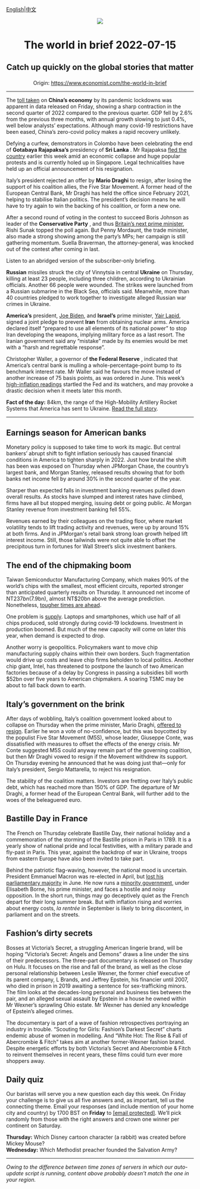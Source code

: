 [English](https://github.com/arielherself/espresso/blob/main/README.md)|[中文](https://github-com.translate.goog/arielherself/espresso/blob/main/README.md?_x_tr_sl=en&_x_tr_tl=zh-CN&_x_tr_hl=zh-CN&_x_tr_pto=wapp)

<div align="center"><img src="https://cdn.static-economist.com/sites/all/themes/econfinal/images/svg/logo.svg" align-center /></div>

# <p align="center">The world in brief 2022-07-15</p>

## <p align="center">Catch up quickly on the global stories that matter</p>

<p align="center">Origin: <a href="https://www.economist.com/the-world-in-brief">https://www.economist.com/the-world-in-brief</a><hr>

The [toll taken](https://www.economist.com/leaders/2022/05/26/how-xi-jinping-is-damaging-chinas-economy) on **China’s economy** by its pandemic lockdowns was apparent in data released on Friday, showing a sharp contraction in the second quarter of 2022 compared to the previous quarter. GDP fell by 2.6% from the previous three months, with annual growth slowing to just 0.4%, well below analysts’ expectations. Although many covid-19 restrictions have been eased, China’s zero-covid policy makes a rapid recovery unlikely.

Defying a curfew, demonstrators in Colombo have been celebrating the end of **Gotabaya Rajapaksa’s** presidency of **Sri Lanka** . Mr Rajapaksa [fled the country](https://www.economist.com/asia/2022/07/13/sri-lankas-president-flees-leaving-the-country-in-chaos) earlier this week amid an economic collapse and huge popular protests and is currently holed up in Singapore. Legal technicalities have held up an official announcement of his resignation.

Italy’s president rejected an offer by **Mario Draghi** to resign, after losing the support of his coalition allies, the Five Star Movement. A former head of the European Central Bank, Mr Draghi has held the office since February 2021, helping to stabilise Italian politics. The president’s decision means he will have to try again to win the backing of his coalition, or form a new one.

After a second round of voting in the contest to succeed Boris Johnson as leader of the **Conservative Party** , and thus [Britain’s next prime minister](https://www.economist.com/interactive/2022/07/12/the-race-to-become-britains-next-pm), Rishi Sunak topped the poll again. But Penny Mordaunt, the trade minister, also made a strong showing among the party’s MPs; her campaign is still gathering momentum. Suella Braverman, the attorney-general, was knocked out of the contest after coming in last.

Listen to an abridged version of the subscriber-only briefing.

 **Russian** missiles struck the city of Vinnytsia in central **Ukraine** on Thursday, killing at least 23 people, including three children, according to Ukrainian officials. Another 66 people were wounded. The strikes were launched from a Russian submarine in the Black Sea, officials said. Meanwhile, more than 40 countries pledged to work together to investigate alleged Russian war crimes in Ukraine.

 **America’s** president, [Joe Biden](https://www.economist.com/middle-east-and-africa/2022/07/12/what-does-the-middle-east-offer-america), and **Israel’s** prime minister, [Yair Lapid](https://www.economist.com/middle-east-and-africa/2022/07/07/israels-new-leader-yair-lapid-has-four-months-to-prove-himself), signed a joint pledge to prevent **Iran** from obtaining nuclear arms. America declared itself “prepared to use all elements of its national power” to stop Iran developing the weapons, implying military force as a last resort. The Iranian government said any “mistake” made by its enemies would be met with a “harsh and regrettable response”.

Christopher Waller, a governor of **the Federal Reserve** , indicated that America’s central bank is mulling a whole-percentage-point bump to its benchmark interest rate. Mr Waller said he favours the move instead of another increase of 75 basis points, as was ordered in June. This week’s [high-inflation readings](https://www.economist.com/finance-and-economics/2022/07/13/american-inflation-tops-forecasts-yet-again-adding-to-recession-risks) startled the Fed and its watchers, and may provoke a drastic decision when it meets later this month.

 **Fact of the day:** 84km, the range of the High-Mobility Artillery Rocket Systems that America has sent to Ukraine. [Read the full story](https://www.economist.com/europe/2022/07/13/ukraines-new-rockets-are-wreaking-havoc-on-russias-army).

----------

## Earnings season for American banks

Monetary policy is supposed to take time to work its magic. But central bankers’ abrupt shift to fight inflation seriously has caused financial conditions in America to tighten sharply in 2022. Just how brutal the shift has been was exposed on Thursday when JPMorgan Chase, the country’s largest bank, and Morgan Stanley, released results showing that for both banks net income fell by around 30% in the second quarter of the year.  


Sharper than expected falls in investment banking revenues pulled down overall results. As stocks have slumped and interest rates have climbed, firms have all but stopped merging, issuing debt or going public. At Morgan Stanley revenue from investment banking fell 55%.  
  
 Revenues earned by their colleagues on the trading floor, where market volatility tends to lift trading activity and revenues, were up by around 15% at both firms. And in JPMorgan&#x27;s retail bank strong loan growth helped lift interest income. Still, those tailwinds were not quite able to offset the precipitous turn in fortunes for Wall Street’s slick investment bankers.

## The end of the chipmaking boom

Taiwan Semiconductor Manufacturing Company, which makes 90% of the world’s chips with the smallest, most efficient circuits, reported stronger than anticipated quarterly results on Thursday. It announced net income of NT$237bn ($7.9bn), almost NT$20bn above the average prediction. Nonetheless, [tougher times are ahead](https://www.economist.com/business/2022/07/10/after-a-turbocharged-boom-are-chipmakers-in-for-a-supersized-bust).

One problem is [supply](https://www.economist.com/business/2022/01/29/when-will-the-semiconductor-cycle-peak). Laptops and smartphones, which use half of all chips produced, sold strongly during covid-19 lockdowns. Investment in production boomed. But much of the new capacity will come on later this year, when demand is expected to drop.

Another worry is geopolitics. Policymakers want to move chip manufacturing supply chains within their own borders. Such fragmentation would drive up costs and leave chip firms beholden to local politics. Another chip giant, Intel, has threatened to postpone the launch of two American factories because of a delay by Congress in passing a subsidies bill worth $52bn over five years to American chipmakers. A soaring TSMC may be about to fall back down to earth.

## Italy’s government on the brink

After days of wobbling, Italy’s coalition government looked about to collapse on Thursday when the prime minister, Mario Draghi, [offered to resign](https://www.economist.com/europe/2022/07/14/mario-draghi-italys-prime-minister-tries-and-fails-to-resign). Earlier he won a vote of no-confidence, but this was boycotted by the populist Five Star Movement (M5S), whose leader, Giuseppe Conte, was dissatisfied with measures to offset the effects of the energy crisis. Mr Conte suggested M5S could anyway remain part of the governing coalition, but then Mr Draghi vowed to resign if the Movement withdrew its support. On Thursday evening he announced that he was doing just that—only for Italy’s president, Sergio Mattarella, to reject his resignation.

The stability of the coalition matters. Investors are fretting over Italy’s public debt, which has reached more than 150% of GDP. The departure of Mr Draghi, a former head of the European Central Bank, will further add to the woes of the beleaguered euro.

## Bastille Day in France

The French on Thursday celebrate Bastille Day, their national holiday and a commemoration of the storming of the Bastille prison in Paris in 1789. It is a yearly show of national pride and local festivities, with a military parade and fly-past in Paris. This year, against the backdrop of war in Ukraine, troops from eastern Europe have also been invited to take part.

Behind the patriotic flag-waving, however, the national mood is uncertain. President Emmanuel Macron was re-elected in April, but [lost his parliamentary majority](https://www.economist.com/europe/2022/06/12/frances-legislative-election-puts-emmanuel-macrons-majority-in-doubt) in June. He now runs a [minority government](https://www.economist.com/europe/2022/07/07/frances-president-emmanuel-macron-decides-to-go-it-alone), under Elisabeth Borne, his prime minister, and faces a hostile and noisy opposition. In the short run, things may go deceptively quiet as the French depart for their long summer break. But with inflation rising and worries about energy costs, <em>la rentrée</em> in September is likely to bring discontent, in parliament and on the streets.

## Fashion’s dirty secrets

Bosses at Victoria’s Secret, a struggling American lingerie brand, will be hoping “Victoria’s Secret: Angels and Demons” draws a line under the sins of their predecessors. The three-part documentary is released on Thursday on Hulu. It focuses on the rise and fall of the brand, as well as the close personal relationship between Leslie Wexner, the former chief executive of its parent company, L Brands, and Jeffrey Epstein, his financier until 2007, who died in prison in 2019 awaiting a sentence for sex-trafficking minors. The film looks at the decades-long personal and business ties between the pair, and an alleged sexual assault by Epstein in a house he owned within Mr Wexner’s sprawling Ohio estate. Mr Wexner has denied any knowledge of Epstein’s alleged crimes. 

The documentary is part of a wave of fashion retrospectives portraying an industry in trouble. “Scouting for Girls: Fashion’s Darkest Secret” charts endemic abuse of women in modelling. And “White Hot: The Rise &amp; Fall of Abercrombie &amp; Fitch” takes aim at another former-Wexner fashion brand. Despite energetic efforts by both Victoria’s Secret and Abercrombie &amp; Fitch to reinvent themselves in recent years, these films could turn ever more shoppers away.

## Daily quiz

Our baristas will serve you a new question each day this week. On Friday your challenge is to give us all five answers and, as important, tell us the connecting theme. Email your responses (and include mention of your home city and country) by 1700 BST on **Friday** to [<span class="__cf_email__" data-cfemail="d889adb1a29daba8aabdababb798bdbbb7b6b7b5b1abacf6bbb7b5">[email&#160;protected]</span>](https://mail.google.com/mail/?view=cm&amp;fs=1&amp;tf=1&amp;to=QuizEspresso@economist.com). We’ll pick randomly from those with the right answers and crown one winner per continent on Saturday.

 **Thursday:** Which Disney cartoon character (a rabbit) was created before Mickey Mouse?  
 **Wednesday:** Which Methodist preacher founded the Salvation Army?

----------

*Owing to the difference between time zones of servers in which our auto-update script is running, content above probably doesn't match the one in your region.*
